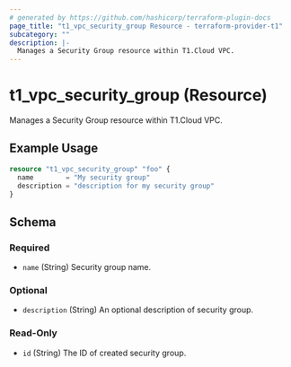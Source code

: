 ```yaml
---
# generated by https://github.com/hashicorp/terraform-plugin-docs
page_title: "t1_vpc_security_group Resource - terraform-provider-t1"
subcategory: ""
description: |-
  Manages a Security Group resource within T1.Cloud VPC.
---
```


# t1_vpc_security_group (Resource)

Manages a Security Group resource within T1.Cloud VPC.

## Example Usage

```terraform
resource "t1_vpc_security_group" "foo" {
  name        = "My security group"
  description = "description for my security group"
}
```

<!-- schema generated by tfplugindocs -->
## Schema

### Required

- `name` (String) Security group name.

### Optional

- `description` (String) An optional description of security group.

### Read-Only

- `id` (String) The ID of created security group.
